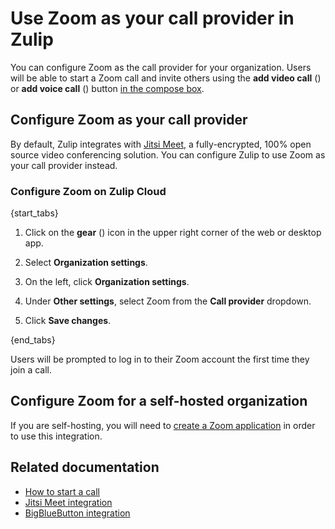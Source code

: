 # Use Zoom as your call provider in Zulip

You can configure Zoom as the call provider for your organization. Users will be
able to start a Zoom call and invite others using the **add video call** (<i
class="zulip-icon zulip-icon-video-call"></i>) or **add voice call** (<i
class="zulip-icon zulip-icon-voice-call"></i>) button [in the compose
box](/help/start-a-call).

## Configure Zoom as your call provider

By default, Zulip integrates with
[Jitsi Meet](https://jitsi.org/jitsi-meet/), a fully-encrypted, 100% open
source video conferencing solution. You can configure Zulip to use Zoom as your
call provider instead.

### Configure Zoom on Zulip Cloud

{start_tabs}

1. Click on the **gear** (<i class="zulip-icon zulip-icon-gear"></i>) icon in
   the upper right corner of the web or desktop app.

1. Select **Organization settings**.

1. On the left, click **Organization settings**.

1. Under **Other settings**, select Zoom from the **Call provider** dropdown.

1. Click **Save changes**.

{end_tabs}

Users will be prompted to log in to their Zoom account the first time they
join a call.

## Configure Zoom for a self-hosted organization

If you are self-hosting, you will need to [create a Zoom
application](https://zulip.readthedocs.io/en/latest/production/video-calls.html#zoom)
in order to use this integration.

## Related documentation

- [How to start a call](/help/start-a-call)
- [Jitsi Meet integration](/integrations/doc/jitsi)
- [BigBlueButton integration](/integrations/doc/big-blue-button)
